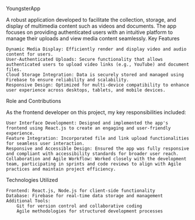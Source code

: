 YoungsterApp

A robust application developed to facilitate the collection, storage, and display of multimedia content such as videos and documents. The app focuses on providing authenticated users with an intuitive platform to manage their uploads and view media content seamlessly.
Key Features

    Dynamic Media Display: Efficiently render and display video and audio content for users.
    User-Authenticated Uploads: Secure functionality that allows authenticated users to upload video links (e.g., YouTube) and document files.
    Cloud Storage Integration: Data is securely stored and managed using Firebase to ensure reliability and scalability.
    Responsive Design: Optimized for multi-device compatibility to enhance user experience across desktops, tablets, and mobile devices.

Role and Contributions

As the frontend developer on this project, my key responsibilities included:

    User Interface Development: Designed and implemented the app's frontend using React.js to create an engaging and user-friendly experience.
    Feature Integration: Incorporated file and link upload functionalities for seamless user interaction.
    Responsive and Accessible Design: Ensured the app was fully responsive and compliant with accessibility standards for broader user reach.
    Collaboration and Agile Workflow: Worked closely with the development team, participating in sprints and code reviews to align with Agile practices and maintain project efficiency.

Technologies Utilized

    Frontend: React.js, Node.js for client-side functionality
    Database: Firebase for real-time data storage and management
    Additional Tools:
        Git for version control and collaborative coding
        Agile methodologies for structured development processes
